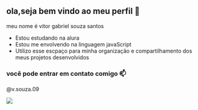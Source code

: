 ## ola,seja bem vindo ao meu perfil  👋
meu nome é vitor gabriel souza santos

- Estou estudando na alura
- Estou me envolvendo na linguagem javaScript
- Utilizo esse escpaço para minha organização e compartilhamento dos meus projetos desenvolvidos 

### você pode entrar em contato comigo 📫

@v.souza.09

![](https://media1.tenor.com/m/qNpmiGS_wawAAAAd/neymar-jr.gif|)

